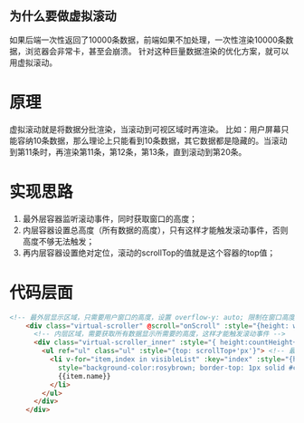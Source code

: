 ## 为什么要做虚拟滚动

如果后端一次性返回了10000条数据，前端如果不加处理，一次性渲染10000条数据，浏览器会非常卡，甚至会崩溃。
针对这种巨量数据渲染的优化方案，就可以用虚拟滚动。

# 原理

虚拟滚动就是将数据分批渲染，当滚动到可视区域时再渲染。
比如：用户屏幕只能容纳10条数据，那么理论上只能看到10条数据，其它数据都是隐藏的。当滚动到第11条时，再渲染第11条，第12条，第13条，直到滚动到第20条。

# 实现思路

1. 最外层容器监听滚动事件，同时获取窗口的高度；
2. 内层容器设置总高度（所有数据的高度），只有这样才能触发滚动事件，否则高度不够无法触发；
3. 再内层容器设置绝对定位，滚动的scrollTop的值就是这个容器的top值；

# 代码层面

```html
<!-- 最外层显示区域，只需要用户窗口的高度，设置 overflow-y: auto; 限制在窗口高度下滚动 -->
    <div class="virtual-scroller" @scroll="onScroll" :style="{height: wrappyHeight + 'px'}">
      <!-- 内层区域，需要获取所有数据显示所需要的高度，这样才能触发滚动事件 -->
      <div class="virtual-scroller_inner" :style="{ height:countHeight+'px'}">
        <ul ref="ul" class="ul" :style="{top: scrollTop+'px'}"> <!-- 最内层的这个元素使用绝对定位，滚动的scrollTop就是这个容器的top值，这样就可以实时的上下移动，给人感觉就像是页面滚动的效果 -->
          <li v-for="item,index in visibleList" :key="index" :style="{height: itemHeight + 'px'}"
            style="background-color:rosybrown; border-top: 1px solid #cfcfcf;">
            {{item.name}}
          </li>
        </ul>
      </div>
    </div>
```
